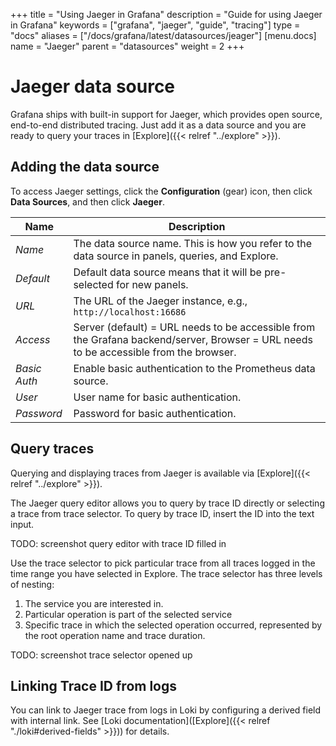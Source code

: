 +++
title = "Using Jaeger in Grafana"
description = "Guide for using Jaeger in Grafana"
keywords = ["grafana", "jaeger", "guide", "tracing"]
type = "docs"
aliases = ["/docs/grafana/latest/datasources/jeager"]
[menu.docs]
name = "Jaeger"
parent = "datasources"
weight = 2
+++

# Jaeger data source
Grafana ships with built-in support for Jaeger, which provides open source, end-to-end distributed tracing.
Just add it as a data source and you are ready to query your traces in [Explore]({{< relref "../explore" >}}).

## Adding the data source
To access Jaeger settings, click the **Configuration** (gear) icon, then click **Data Sources**, and then click **Jaeger**.

| Name            | Description                                                                                                                                   |
| --------------- | --------------------------------------------------------------------------------------------------------------------------------------------- |
| _Name_          | The data source name. This is how you refer to the data source in panels, queries, and Explore.                                                 |
| _Default_       | Default data source means that it will be pre-selected for new panels.                                                                         |
| _URL_           | The URL of the Jaeger instance, e.g., `http://localhost:16686`                                                                                   |
| _Access_        | Server (default) = URL needs to be accessible from the Grafana backend/server, Browser = URL needs to be accessible from the browser. |
| _Basic Auth_    | Enable basic authentication to the Prometheus data source.                                                                            |
| _User_          | User name for basic authentication.                                                                                                   |
| _Password_      | Password for basic authentication.                                                                                                    |

## Query traces

Querying and displaying traces from Jaeger is available via [Explore]({{< relref "../explore" >}}).


The Jaeger query editor allows you to query by trace ID directly or selecting a trace from trace selector. To query by trace ID, insert the ID into the text input.

TODO: screenshot query editor with trace ID filled in

Use the trace selector to pick particular trace from all traces logged in the time range you have selected in Explore. The trace selector has three levels of nesting:
1. The service you are interested in.
1. Particular operation is part of the selected service
1. Specific trace in which the selected operation occurred, represented by the root operation name and trace duration.

TODO: screenshot trace selector opened up

## Linking Trace ID from logs

You can link to Jaeger trace from logs in Loki by configuring a derived field with internal link. See [Loki documentation]([Explore]({{< relref "./loki#derived-fields" >}})) for details.
